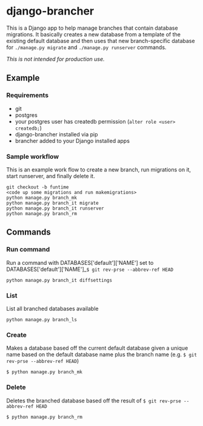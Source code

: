# django-brancher
This is a Django app to help manage branches that contain database migrations. It basically creates a new database from a template of the existing default database and then uses that new branch-specific database for `./manage.py migrate` and `./manage.py runserver` commands.

*This is not intended for production use.*

## Example

### Requirements
  * git
  * postgres
  * your postgres user has createdb permission (`alter role <user> createdb;`)
  * django-brancher installed via pip
  * brancher added to your Django installed apps

### Sample workflow
This is an example work flow to create a new branch, run migrations on it, start runserver, and finally delete it.
```
git checkout -b funtime
<code up some migrations and run makemigrations>
python manage.py branch_mk
python manage.py branch_it migrate
python manage.py branch_it runserver
python manage.py branch_rm
```

## Commands

### Run command
Run a command with DATABASES['default']['NAME'] set to DATABASES['default']['NAME']_`$ git rev-prse --abbrev-ref HEAD`

```
python manage.py branch_it diffsettings
```

### List
List all branched databases available
```
python manage.py branch_ls
```

### Create
Makes a database based off the current default database given a unique name based on the default database name plus the branch name (e.g. `$ git rev-prse --abbrev-ref HEAD`)
```
$ python manage.py branch_mk
```

### Delete
Deletes the branched database based off the result of `$ git rev-prse --abbrev-ref HEAD`
```
$ python manage.py branch_rm
```
